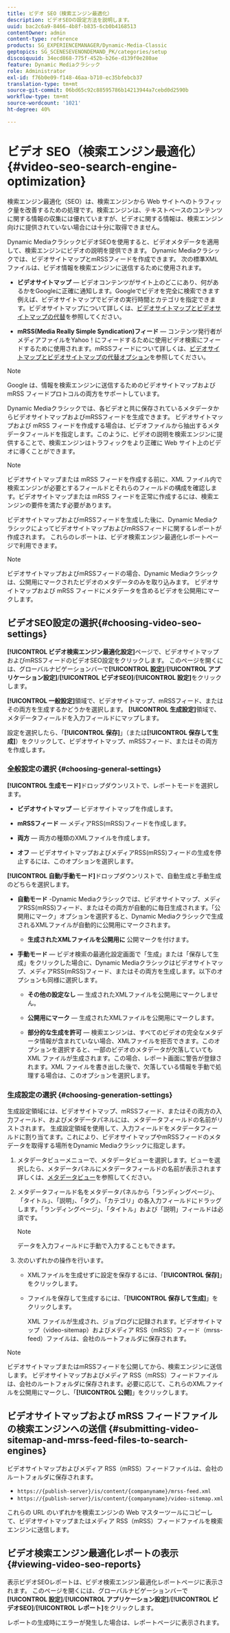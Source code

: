 ```yaml
---
title: ビデオ SEO（検索エンジン最適化）
description: ビデオSEOの設定方法を説明します。
uuid: bac2c6a9-8466-4b8f-b835-6cb0b4168513
contentOwner: admin
content-type: reference
products: SG_EXPERIENCEMANAGER/Dynamic-Media-Classic
geptopics: SG_SCENESEVENONDEMAND_PK/categories/setup
discoiquuid: 34ecd868-775f-452b-b26e-d139f0e280ae
feature: Dynamic Mediaクラシック
role: Administrator
exl-id: f76b0e09-f148-46aa-b710-ec35bfebcb37
translation-type: tm+mt
source-git-commit: 06bd65c92c88595786b14213944a7cebd0d2590b
workflow-type: tm+mt
source-wordcount: '1021'
ht-degree: 40%

---
```


# ビデオ SEO（検索エンジン最適化）{#video-seo-search-engine-optimization}

検索エンジン最適化（SEO）は、検索エンジンから Web サイトへのトラフィック量を改善するための処理です。検索エンジンは、テキストベースのコンテンツに関する情報の収集には優れていますが、ビデオに関する情報は、検索エンジン向けに提供されていない場合には十分に取得できません。

Dynamic MediaクラシックビデオSEOを使用すると、ビデオメタデータを適用して、検索エンジンにビデオの説明を提供できます。 Dynamic Mediaクラシックでは、ビデオサイトマップとmRSSフィードを作成できます。 次の標準XMLファイルは、ビデオ情報を検索エンジンに送信するために使用されます。

* **ビデオサイトマップ**  — ビデオコンテンツがサイト上のどこにあり、何があるかをGoogleに正確に通知します。Googleでビデオを完全に検索できます 例えば、ビデオサイトマップでビデオの実行時間とカテゴリを指定できます。ビデオサイトマップについて詳しくは、[ビデオサイトマップとビデオサイトマップの代替](https://developers.google.com/search/docs/advanced/sitemaps/video-sitemaps?visit_id=637558394348624754-567115452&amp;rd=1)を参照してください。

* **mRSS(Media Really Simple Syndication)フィード**  — コンテンツ発行者がメディアファイルをYahoo！にフィードするために使用ビデオ検索にフィードするために使用されます。mRSSフィードについて詳しくは、[ビデオサイトマップとビデオサイトマップの代替オプション](https://developers.google.com/search/docs/advanced/sitemaps/video-sitemaps?visit_id=637558394348624754-567115452&amp;rd=1)を参照してください。

>[!NOTE]
>
>Google は、情報を検索エンジンに送信するためのビデオサイトマップおよび mRSS フィードプロトコルの両方をサポートしています。

Dynamic Mediaクラシックでは、各ビデオと共に保存されているメタデータからビデオサイトマップおよびmRSSフィードを生成できます。 ビデオサイトマップおよび mRSS フィードを作成する場合は、ビデオファイルから抽出するメタデータフィールドを指定します。このように、ビデオの説明を検索エンジンに提供することで、検索エンジンはトラフィックをより正確に Web サイト上のビデオに導くことができます。

>[!NOTE]
>
>ビデオサイトマップまたは mRSS フィードを作成する前に、XML ファイル内で検索エンジンが必要とするフィールドとそれらのフィールドの構成を確認します。ビデオサイトマップまたは mRSS フィードを正常に作成するには、検索エンジンの要件を満たす必要があります。

ビデオサイトマップおよびmRSSフィードを生成した後に、Dynamic MediaクラシックによってビデオサイトマップおよびmRSSフィードに関するレポートが作成されます。 これらのレポートは、ビデオ検索エンジン最適化レポートページで利用できます。

>[!NOTE]
>
>ビデオサイトマップおよびmRSSフィードの場合、Dynamic Mediaクラシックは、公開用にマークされたビデオのメタデータのみを取り込みます。 ビデオサイトマップおよび mRSS フィードにメタデータを含めるビデオを公開用にマークします。

## ビデオSEO設定の選択{#choosing-video-seo-settings}

**[!UICONTROL ビデオ検索エンジン最適化設定]**&#x200B;ページで、ビデオサイトマップおよびmRSSフィードのビデオSEO設定をクリックします。 このページを開くには、グローバルナビゲーションバーで&#x200B;**[!UICONTROL 設定]**/**[!UICONTROL アプリケーション設定]**/**[!UICONTROL ビデオSEO]**/**[!UICONTROL 設定]**&#x200B;をクリックします。

**[!UICONTROL 一般設定]**&#x200B;領域で、ビデオサイトマップ、mRSSフィード、またはその両方を生成するかどうかを選択します。 **[!UICONTROL 生成設定]**&#x200B;領域で、メタデータフィールドを入力フィールドにマップします。

設定を選択したら、「**[!UICONTROL 保存]**」（または&#x200B;**[!UICONTROL 保存して生成]**）をクリックして、ビデオサイトマップ、mRSSフィード、またはその両方を作成します。

### 全般設定の選択 {#choosing-general-settings}

**[!UICONTROL 生成モード]**&#x200B;ドロップダウンリストで、レポートモードを選択します。

* **ビデオサイトマップ**  — ビデオサイトマップを作成します。

* **mRSSフィード**  — メディアRSS(mRSS)フィードを作成します。

* **両方**  — 両方の種類のXMLファイルを作成します。

* **オフ**  — ビデオサイトマップおよびメディアRSS(mRSS)フィードの生成を停止するには、このオプションを選択します。

**[!UICONTROL 自動/手動モード]**&#x200B;ドロップダウンリストで、自動生成と手動生成のどちらを選択します。

* **自動モード** -Dynamic Mediaクラシックでは、ビデオサイトマップ、メディアRSS(mRSS)フィード、またはその両方が自動的に毎日生成されます。「公開用にマーク」オプションを選択すると、Dynamic Mediaクラシックで生成されるXMLファイルが自動的に公開用にマークされます。

   * **生成されたXMLファイルを公開用に** 公開マークを付けます。

* **手動モード**  — ビデオ検索の最適化設定画面で「生成」または「保存して生成」をクリックした場合に、Dynamic Mediaクラシックはビデオサイトマップ、メディアRSS(mRSS)フィード、またはその両方を生成します。以下のオプションも同様に選択します。

   * **その他の設定なし**  — 生成されたXMLファイルを公開用にマークしません。

   * **公開用にマーク**  — 生成されたXMLファイルを公開用にマークします。

   * **部分的な生成を許可**  — 検索エンジンは、すべてのビデオの完全なメタデータ情報が含まれていない場合、XMLファイルを拒否できます。このオプションを選択すると、一部のビデオのメタデータが欠落していても XML ファイルが生成されます。この場合、レポート画面に警告が登録されます。XML ファイルを書き出した後で、欠落している情報を手動で処理する場合は、このオプションを選択します。

### 生成設定の選択  {#choosing-generation-settings}

生成設定領域には、ビデオサイトマップ、mRSSフィード、またはその両方の入力フィールド、およびメタデータパネルには、メタデータフィールドの名前がリストされます。 生成設定領域を使用して、入力フィールドをメタデータフィールドに割り当てます。これにより、ビデオサイトマップやmRSSフィードのメタデータを取得する場所をDynamic Mediaクラシックに指定します。

1. メタデータビューメニューで、メタデータビューを選択します。ビューを選択したら、メタデータパネルにメタデータフィールドの名前が表示されます詳しくは、[メタデータビュー](application-setup.md#metadata_views)を参照してください。
1. メタデータフィールド名をメタデータパネルから「ランディングページ」、「タイトル」、「説明」、「タグ」、「カテゴリ」の各入力フィールドにドラッグします。「ランディングページ」、「タイトル」および「説明」フィールドは必須です。

   >[!NOTE]
   >
   >データを入力フィールドに手動で入力することもできます。

1. 次のいずれかの操作を行います。

   * XMLファイルを生成せずに設定を保存するには、「**[!UICONTROL 保存]**」をクリックします。
   * ファイルを保存して生成するには、「**[!UICONTROL 保存して生成]**」をクリックします。

      XML ファイルが生成され、ジョブログに記録されます。ビデオサイトマップ（video-sitemap）およびメディア RSS（mRSS）フィード（mrss-feed）ファイルは、会社のルートフォルダに保存されます。

>[!NOTE]
>
>ビデオサイトマップまたはmRSSフィードを公開してから、検索エンジンに送信します。 ビデオサイトマップおよびメディア RSS（mRSS）フィードファイルは、会社のルートフォルダに保存されます。必要に応じて、これらのXMLファイルを公開用にマークし、「**[!UICONTROL 公開]**」をクリックします。

## ビデオサイトマップおよび mRSS フィードファイルの検索エンジンへの送信 {#submitting-video-sitemap-and-mrss-feed-files-to-search-engines}

ビデオサイトマップおよびメディア RSS（mRSS）フィードファイルは、会社のルートフォルダに保存されます。

* `https://{publish-server}/is/content/{companyname}/mrss-feed.xml`
* `https://{publish-server}/is/content/{companyname}/video-sitemap.xml`

これらの URL のいずれかを検索エンジンの Web マスターツールにコピーして、ビデオサイトマップまたはメディア RSS（mRSS）フィードファイルを検索エンジンに送信します。

## ビデオ検索エンジン最適化レポートの表示  {#viewing-video-seo-reports}

表示ビデオSEOレポートは、ビデオ検索エンジン最適化レポートページに表示されます。 このページを開くには、グローバルナビゲーションバーで&#x200B;**[!UICONTROL 設定]**/**[!UICONTROL アプリケーション設定]**/**[!UICONTROL ビデオSEO]**/**[!UICONTROL レポート]**&#x200B;をクリックします。

レポートの生成時にエラーが発生した場合は、レポートページに表示されます。
